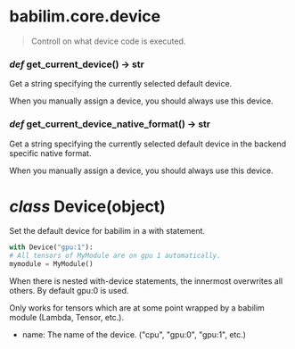 # babilim.core.device

> Controll on what device code is executed.

### *def* **get_current_device**() -> str

Get a string specifying the currently selected default device.

When you manually assign a device, you should always use this device.


### *def* **get_current_device_native_format**() -> str

Get a string specifying the currently selected default device in the backend specific native format.

When you manually assign a device, you should always use this device.


# *class* **Device**(object)

Set the default device for babilim in a with statement.

```python
with Device("gpu:1"):
# All tensors of MyModule are on gpu 1 automatically.
mymodule = MyModule()
```

When there is nested with-device statements, the innermost overwrites all others.
By default gpu:0 is used.

Only works for tensors which are at some point wrapped by a babilim module (Lambda, Tensor, etc.).

* name: The name of the device. ("cpu", "gpu:0", "gpu:1", etc.)


